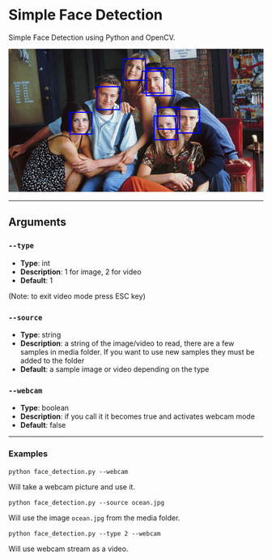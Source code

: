 # Simple Face Detection

Simple Face Detection using Python and OpenCV.

<img src="https://github.com/RandHood/face-detection/blob/main/output_samples/friends.png" alt="Sample Output">

---

## Arguments

### `--type`

* **Type**: int
* **Description**: 1 for image, 2 for video
* **Default**: 1

(Note: to exit video mode press ESC key)

### `--source`

* **Type**: string
* **Description**: a string of the image/video to read, there are a few samples in media folder. If you want to use new samples they must be added to the folder
* **Default**: a sample image or video depending on the type

### `--webcam`

* **Type**: boolean
* **Description**: if you call it it becomes true and activates webcam mode
* **Default**: false

---

### Examples

```
python face_detection.py --webcam
```
Will take a webcam picture and use it.

```
python face_detection.py --source ocean.jpg
```
Will use the image `ocean.jpg` from the media folder.

```
python face_detection.py --type 2 --webcam
```
Will use webcam stream as a video.
